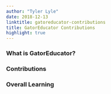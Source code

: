```yaml
---
author: "Tyler Lyle"
date: 2018-12-13
linktitle: gatoreducator-contributions
title: GatorEducator Contributions
highlight: true
---
```


### What is GatorEducator?

### Contributions

### Overall Learning
